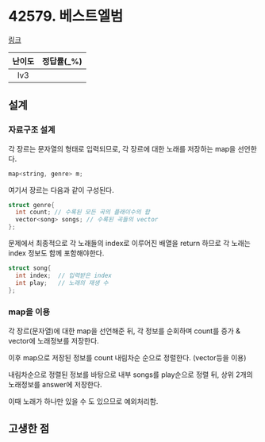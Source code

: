 # 42579. 베스트엘범

[링크](https://programmers.co.kr/learn/courses/30/lessons/42579)

| 난이도 | 정답률(\_%) |
| :----: | :---------: |
|  lv3   |             |

## 설계

### 자료구조 설계

각 장르는 문자열의 형태로 입력되므로, 각 장르에 대한 노래를 저장하는 map을 선언한다.

```cpp
map<string, genre> m;
```

여기서 장르는 다음과 같이 구성된다.

```cpp
struct genre{
  int count; // 수록된 모든 곡의 플래이수의 합
  vector<song> songs; // 수록된 곡들의 vector
};
```

문제에서 최종적으로 각 노래들의 index로 이루어진 배열을 return 하므로 각 노래는 index 정보도 함께 포함해야한다.

```cpp
struct song{
  int index;  // 입력받은 index
  int play;   // 노래의 재생 수
};
```

### map을 이용

각 장르(문자열)에 대한 map을 선언해준 뒤, 각 정보를 순회하며 count를 증가 & vector에 노래정보를 저장한다.

이후 map으로 저장된 정보를 count 내림차순 순으로 정렬한다. (vector등을 이용)

내림차순으로 정렬된 정보를 바탕으로 내부 songs를 play순으로 정렬 뒤, 상위 2개의 노래정보를 answer에 저장한다.

이때 노래가 하나만 있을 수 도 있으므로 예외처리함.

## 고생한 점
